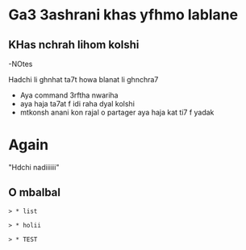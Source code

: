 # Ga3 3ashrani khas yfhmo lablane

## KHas nchrah lihom kolshi 

-NOtes 

Hadchi li ghnhat ta7t howa blanat li ghnchra7
* Aya command 3rftha nwariha 
* aya haja ta7at f idi raha dyal kolshi
* mtkonsh anani kon rajal o partager aya haja kat ti7 f yadak
# Again 
"Hdchi nadiiiiii"

## O mbalbal
  ~~~~
> * list

> * holii
 
> * TEST  

  ~~~~
